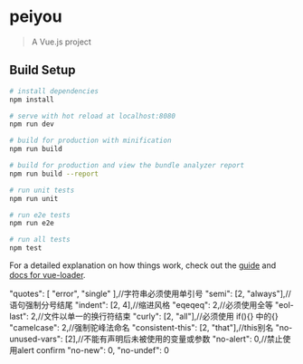 # peiyou

> A Vue.js project

## Build Setup

``` bash
# install dependencies
npm install

# serve with hot reload at localhost:8080
npm run dev

# build for production with minification
npm run build

# build for production and view the bundle analyzer report
npm run build --report

# run unit tests
npm run unit

# run e2e tests
npm run e2e

# run all tests
npm test
```

For a detailed explanation on how things work, check out the [guide](http://vuejs-templates.github.io/webpack/) and [docs for vue-loader](http://vuejs.github.io/vue-loader).

"quotes": [
            "error",
            "single"
        ],//字符串必须使用单引号
      "semi": [2, "always"],//语句强制分号结尾
      "indent": [2, 4],//缩进风格
      "eqeqeq": 2,//必须使用全等
      "eol-last": 2,//文件以单一的换行符结束
      "curly": [2, "all"],//必须使用 if(){} 中的{}
      "camelcase": 2,//强制驼峰法命名
      "consistent-this": [2, "that"],//this别名
      "no-unused-vars": [2],//不能有声明后未被使用的变量或参数
      "no-alert": 0,//禁止使用alert confirm
      "no-new": 0,
      "no-undef": 0
